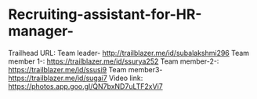 # Recruiting-assistant-for-HR-manager-
Trailhead URL:
Team leader- http://trailblazer.me/id/subalakshmi296
Team member 1-: https://trailblazer.me/id/ssurya252
Team member-2-: https://trailblazer.me/id/ssusi9
Team member3- https://trailblazer.me/id/sugai7
Video link:
https://photos.app.goo.gl/QN7bxND7uLTF2xVi7
